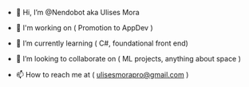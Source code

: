 - 👋 Hi, I’m @Nendobot aka Ulises Mora

- 👀 I'm working on 
               ( Promotion to AppDev )

- 🌱 I’m currently learning 
               ( C#, foundational front end)
               
- 💞️ I’m looking to collaborate on 
               ( ML projects, anything about space )

- 📫 How to reach me at 
               ( ulisesmorapro@gmail.com )

<!---
Nendobot/Nendobot is a ✨ special ✨ repository because its `README.md` (this file) appears on your GitHub profile.
You can click the Preview link to take a look at your changes.
--->
